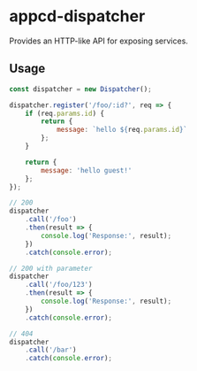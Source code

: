 # appcd-dispatcher

Provides an HTTP-like API for exposing services.

## Usage

```javascript
const dispatcher = new Dispatcher();

dispatcher.register('/foo/:id?', req => {
	if (req.params.id) {
		return {
			message: `hello ${req.params.id}`
		};
	}

	return {
		message: 'hello guest!'
	};
});

// 200
dispatcher
	.call('/foo')
	.then(result => {
		console.log('Response:', result);
	})
	.catch(console.error);

// 200 with parameter
dispatcher
	.call('/foo/123')
	.then(result => {
		console.log('Response:', result);
	})
	.catch(console.error);

// 404
dispatcher
	.call('/bar')
	.catch(console.error);
```
